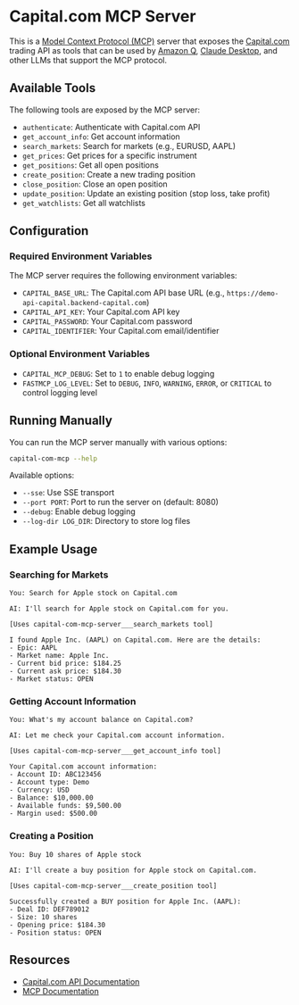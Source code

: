 # Capital.com MCP Server

This is a [Model Context Protocol (MCP)](https://modelcontextprotocol.io/introduction) server that exposes the [Capital.com](https://capital.com/) trading API as tools that can be used by [Amazon Q](https://aws.amazon.com/q/), [Claude Desktop](https://claude.ai/desktop), and other LLMs that support the MCP protocol.

## Available Tools

The following tools are exposed by the MCP server:

- `authenticate`: Authenticate with Capital.com API
- `get_account_info`: Get account information
- `search_markets`: Search for markets (e.g., EURUSD, AAPL)
- `get_prices`: Get prices for a specific instrument
- `get_positions`: Get all open positions
- `create_position`: Create a new trading position
- `close_position`: Close an open position
- `update_position`: Update an existing position (stop loss, take profit)
- `get_watchlists`: Get all watchlists

## Configuration

### Required Environment Variables

The MCP server requires the following environment variables:

- `CAPITAL_BASE_URL`: The Capital.com API base URL (e.g., `https://demo-api-capital.backend-capital.com`)
- `CAPITAL_API_KEY`: Your Capital.com API key
- `CAPITAL_PASSWORD`: Your Capital.com password
- `CAPITAL_IDENTIFIER`: Your Capital.com email/identifier

### Optional Environment Variables

- `CAPITAL_MCP_DEBUG`: Set to `1` to enable debug logging
- `FASTMCP_LOG_LEVEL`: Set to `DEBUG`, `INFO`, `WARNING`, `ERROR`, or `CRITICAL` to control logging level

## Running Manually

You can run the MCP server manually with various options:

```bash
capital-com-mcp --help
```

Available options:
- `--sse`: Use SSE transport
- `--port PORT`: Port to run the server on (default: 8080)
- `--debug`: Enable debug logging
- `--log-dir LOG_DIR`: Directory to store log files

## Example Usage

### Searching for Markets

```
You: Search for Apple stock on Capital.com

AI: I'll search for Apple stock on Capital.com for you.

[Uses capital-com-mcp-server___search_markets tool]

I found Apple Inc. (AAPL) on Capital.com. Here are the details:
- Epic: AAPL
- Market name: Apple Inc.
- Current bid price: $184.25
- Current ask price: $184.30
- Market status: OPEN
```

### Getting Account Information

```
You: What's my account balance on Capital.com?

AI: Let me check your Capital.com account information.

[Uses capital-com-mcp-server___get_account_info tool]

Your Capital.com account information:
- Account ID: ABC123456
- Account type: Demo
- Currency: USD
- Balance: $10,000.00
- Available funds: $9,500.00
- Margin used: $500.00
```

### Creating a Position

```
You: Buy 10 shares of Apple stock

AI: I'll create a buy position for Apple stock on Capital.com.

[Uses capital-com-mcp-server___create_position tool]

Successfully created a BUY position for Apple Inc. (AAPL):
- Deal ID: DEF789012
- Size: 10 shares
- Opening price: $184.30
- Position status: OPEN
```

## Resources

- [Capital.com API Documentation](https://open-api.capital.com/)
- [MCP Documentation](https://modelcontextprotocol.io/introduction)
